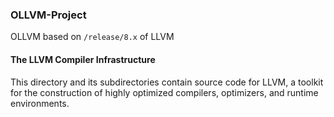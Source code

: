 ### OLLVM-Project

OLLVM based on  `/release/8.x` of LLVM

#### The LLVM Compiler Infrastructure

This directory and its subdirectories contain source code for LLVM,
a toolkit for the construction of highly optimized compilers,
optimizers, and runtime environments.
